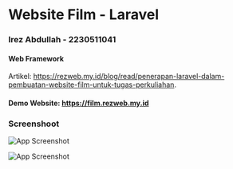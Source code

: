 # Website Film - Laravel
### Irez Abdullah - 2230511041
#### Web Framework
Artikel: https://rezweb.my.id/blog/read/penerapan-laravel-dalam-pembuatan-website-film-untuk-tugas-perkuliahan.

#### Demo Website: https://film.rezweb.my.id


### Screenshoot

![App Screenshot](https://i.imgur.com/7ChhltJ.jpeg)

![App Screenshot](https://i.imgur.com/mFEZ6so.jpeg)



